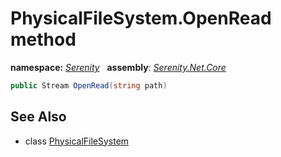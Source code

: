 # PhysicalFileSystem.OpenRead method
**namespace:** *[Serenity](../../README.md#serenity-namespace)*   **assembly**: *[Serenity.Net.Core](../../README.md)*

```csharp
public Stream OpenRead(string path)
```

## See Also

* class [PhysicalFileSystem](../PhysicalFileSystem.md)
